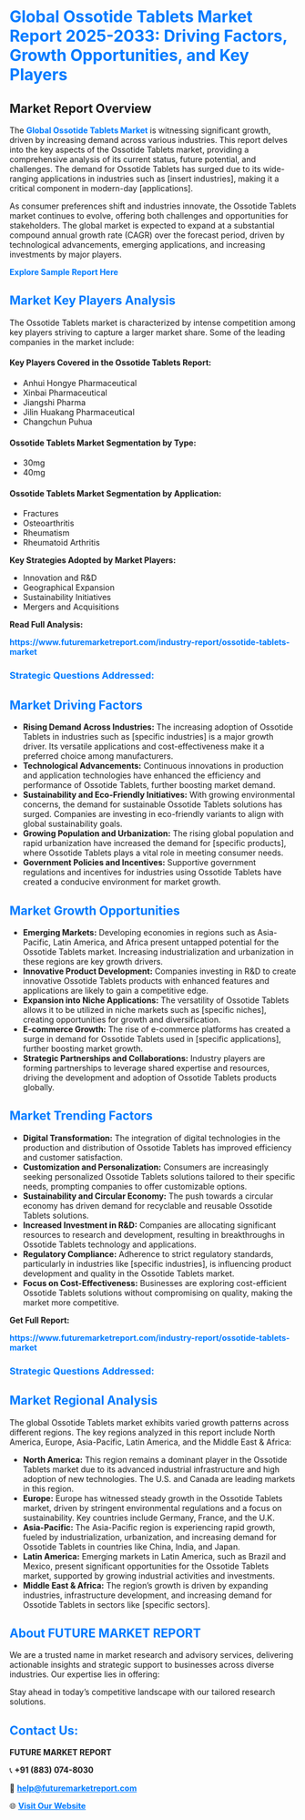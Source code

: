 <h1 style="color: #007BFF;">Global Ossotide Tablets Market Report 2025-2033: Driving Factors, Growth Opportunities, and Key Players</h1>

<section id="overview">
<h2>Market Report Overview</h2>
<p>The <a href="https://www.futuremarketreport.com/industry-report/ossotide-tablets-market" style="color: #007BFF; text-decoration: none;"><strong>Global Ossotide Tablets Market</strong></a> is witnessing significant growth, driven by increasing demand across various industries. This report delves into the key aspects of the Ossotide Tablets market, providing a comprehensive analysis of its current status, future potential, and challenges. The demand for Ossotide Tablets has surged due to its wide-ranging applications in industries such as [insert industries], making it a critical component in modern-day [applications].</p>
<p>As consumer preferences shift and industries innovate, the Ossotide Tablets market continues to evolve, offering both challenges and opportunities for stakeholders. The global market is expected to expand at a substantial compound annual growth rate (CAGR) over the forecast period, driven by technological advancements, emerging applications, and increasing investments by major players.</p>
</section>

<section id="overview">
<p><a href="https://www.futuremarketreport.com/request-sample/reportId=27707" style="color: #007BFF; text-decoration: none;"><strong>Explore Sample Report Here</strong></a></p>
</section>

<section id="key-players">
<h2 style="color: #007BFF;">Market Key Players Analysis</h2>
<p>The Ossotide Tablets market is characterized by intense competition among key players striving to capture a larger market share. Some of the leading companies in the market include:</p>
<h4>Key Players Covered in the Ossotide Tablets Report:</h4>
<ul><li>Anhui Hongye Pharmaceutical</li><li>Xinbai Pharmaceutical</li><li>Jiangshi Pharma</li><li>Jilin Huakang Pharmaceutical</li><li>Changchun Puhua</li></ul>
<h4>Ossotide Tablets Market Segmentation by Type:</h4>
<ul><li>30mg</li><li>40mg</li></ul>

<h4>Ossotide Tablets Market Segmentation by Application:</h4>
<ul><li>Fractures</li><li>Osteoarthritis</li><li>Rheumatism</li><li>Rheumatoid Arthritis</li></ul>
<p><strong>Key Strategies Adopted by Market Players:</strong></p>
<ul>
<li>Innovation and R&D</li>
<li>Geographical Expansion</li>
<li>Sustainability Initiatives</li>
<li>Mergers and Acquisitions</li>
</ul>
</section>

<section>
<p><strong>Read Full Analysis: </strong></p><a href="https://www.futuremarketreport.com/industry-report/ossotide-tablets-market" style="color: #007BFF; text-decoration: none;"><strong>https://www.futuremarketreport.com/industry-report/ossotide-tablets-market</strong></a>
<h3 style="color: #007BFF;">Strategic Questions Addressed:</h3>
</section>

<section id="driving-factors">
<h2 style="color: #007BFF;">Market Driving Factors</h2>
<ul>
<li><strong>Rising Demand Across Industries:</strong> The increasing adoption of Ossotide Tablets in industries such as [specific industries] is a major growth driver. Its versatile applications and cost-effectiveness make it a preferred choice among manufacturers.</li>
<li><strong>Technological Advancements:</strong> Continuous innovations in production and application technologies have enhanced the efficiency and performance of Ossotide Tablets, further boosting market demand.</li>
<li><strong>Sustainability and Eco-Friendly Initiatives:</strong> With growing environmental concerns, the demand for sustainable Ossotide Tablets solutions has surged. Companies are investing in eco-friendly variants to align with global sustainability goals.</li>
<li><strong>Growing Population and Urbanization:</strong> The rising global population and rapid urbanization have increased the demand for [specific products], where Ossotide Tablets plays a vital role in meeting consumer needs.</li>
<li><strong>Government Policies and Incentives:</strong> Supportive government regulations and incentives for industries using Ossotide Tablets have created a conducive environment for market growth.</li>
</ul>
</section>

<section id="growth-opportunities">
<h2 style="color: #007BFF;">Market Growth Opportunities</h2>
<ul>
<li><strong>Emerging Markets:</strong> Developing economies in regions such as Asia-Pacific, Latin America, and Africa present untapped potential for the Ossotide Tablets market. Increasing industrialization and urbanization in these regions are key growth drivers.</li>
<li><strong>Innovative Product Development:</strong> Companies investing in R&D to create innovative Ossotide Tablets products with enhanced features and applications are likely to gain a competitive edge.</li>
<li><strong>Expansion into Niche Applications:</strong> The versatility of Ossotide Tablets allows it to be utilized in niche markets such as [specific niches], creating opportunities for growth and diversification.</li>
<li><strong>E-commerce Growth:</strong> The rise of e-commerce platforms has created a surge in demand for Ossotide Tablets used in [specific applications], further boosting market growth.</li>
<li><strong>Strategic Partnerships and Collaborations:</strong> Industry players are forming partnerships to leverage shared expertise and resources, driving the development and adoption of Ossotide Tablets products globally.</li>
</ul>
</section>

<section id="trending-factors">
<h2 style="color: #007BFF;">Market Trending Factors</h2>
<ul>
<li><strong>Digital Transformation:</strong> The integration of digital technologies in the production and distribution of Ossotide Tablets has improved efficiency and customer satisfaction.</li>
<li><strong>Customization and Personalization:</strong> Consumers are increasingly seeking personalized Ossotide Tablets solutions tailored to their specific needs, prompting companies to offer customizable options.</li>
<li><strong>Sustainability and Circular Economy:</strong> The push towards a circular economy has driven demand for recyclable and reusable Ossotide Tablets solutions.</li>
<li><strong>Increased Investment in R&D:</strong> Companies are allocating significant resources to research and development, resulting in breakthroughs in Ossotide Tablets technology and applications.</li>
<li><strong>Regulatory Compliance:</strong> Adherence to strict regulatory standards, particularly in industries like [specific industries], is influencing product development and quality in the Ossotide Tablets market.</li>
<li><strong>Focus on Cost-Effectiveness:</strong> Businesses are exploring cost-efficient Ossotide Tablets solutions without compromising on quality, making the market more competitive.</li>
</ul>
</section>

<section>
<p><strong>Get Full Report: </strong></p><a href="https://www.futuremarketreport.com/industry-report/ossotide-tablets-market" style="color: #007BFF; text-decoration: none;"><strong>https://www.futuremarketreport.com/industry-report/ossotide-tablets-market</strong></a>
<h3 style="color: #007BFF;">Strategic Questions Addressed:</h3>
</section>


<section id="regional-analysis">
<h2 style="color: #007BFF;">Market Regional Analysis</h2>
<p>The global Ossotide Tablets market exhibits varied growth patterns across different regions. The key regions analyzed in this report include North America, Europe, Asia-Pacific, Latin America, and the Middle East & Africa:</p>
<ul>
<li><strong>North America:</strong> This region remains a dominant player in the Ossotide Tablets market due to its advanced industrial infrastructure and high adoption of new technologies. The U.S. and Canada are leading markets in this region.</li>
<li><strong>Europe:</strong> Europe has witnessed steady growth in the Ossotide Tablets market, driven by stringent environmental regulations and a focus on sustainability. Key countries include Germany, France, and the U.K.</li>
<li><strong>Asia-Pacific:</strong> The Asia-Pacific region is experiencing rapid growth, fueled by industrialization, urbanization, and increasing demand for Ossotide Tablets in countries like China, India, and Japan.</li>
<li><strong>Latin America:</strong> Emerging markets in Latin America, such as Brazil and Mexico, present significant opportunities for the Ossotide Tablets market, supported by growing industrial activities and investments.</li>
<li><strong>Middle East & Africa:</strong> The region’s growth is driven by expanding industries, infrastructure development, and increasing demand for Ossotide Tablets in sectors like [specific sectors].</li>
</ul>
</section>

<footer>
<h2 style="color: #007BFF;">About FUTURE MARKET REPORT</h2>
<p>We are a trusted name in market research and advisory services, delivering actionable insights and strategic support to businesses across diverse industries. Our expertise lies in offering:</p>

<p>Stay ahead in today’s competitive landscape with our tailored research solutions.</p>

<h2 style="color: #007BFF;">Contact Us:</h2>
<p><strong>FUTURE MARKET REPORT</strong></p>
<p>📞 <strong>+91 (883) 074-8030</strong></p>
<p>📧 <strong><a href="mailto:help@futuremarketreport.com" style="color: #007BFF;">help@futuremarketreport.com</a></strong></p>
<p>🌐 <strong><a href="https://www.futuremarketreport.com/" style="color: #007BFF;">Visit Our Website</a></strong></p>
</footer>